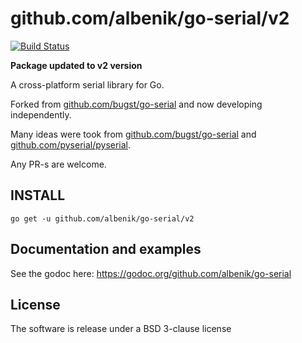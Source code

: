 # github.com/albenik/go-serial/v2

[![Build Status](https://travis-ci.org/albenik/go-serial.svg?branch=v2)](https://travis-ci.org/albenik/go-serial)

**Package updated to v2 version**

A cross-platform serial library for Go.

Forked from [github.com/bugst/go-serial](https://github.com/bugst/go-serial) and now developing independently.

Many ideas were took from [github.com/bugst/go-serial](https://github.com/bugst/go-serial) and [github.com/pyserial/pyserial](https://github.com/pyserial/pyserial).

Any PR-s are welcome.

## INSTALL

```
go get -u github.com/albenik/go-serial/v2
```

## Documentation and examples

See the godoc here: https://godoc.org/github.com/albenik/go-serial

## License

The software is release under a BSD 3-clause license
